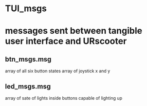 <h1>TUI_msgs<h1>
  
messages sent between tangible user interface and URscooter

<h2>btn_msgs.msg</h2>

array of all six button states
array of joystick x and y

<h2>led_msgs.msg</h2>

array of sate of lights inside buttons capable of lighting up
